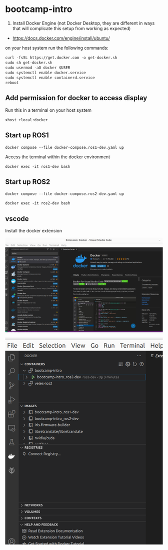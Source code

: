 # bootcamp-intro

1. Install Docker Engine (not Docker Desktop, they are different
in ways that will complicate this setup from working as 
expected)
  - https://docs.docker.com/engine/install/ubuntu/
  
on your host system run the following commands:
```
curl -fsSL https://get.docker.com -o get-docker.sh
sudo sh get-docker.sh
sudo usermod -aG docker $USER
sudo systemctl enable docker.service
sudo systemctl enable containerd.service
reboot
```

## Add permission for docker to access display

Run this in a terminal on your host system
```
xhost +local:docker
```


## Start up ROS1

```
docker compose --file docker-compose.ros1-dev.yaml up
```

Access the terminal within the docker environment


```
docker exec -it ros1-dev bash
```

## Start up ROS2

```
docker compose --file docker-compose.ros2-dev.yaml up
```

```
docker exec -it ros2-dev bash
```


## vscode

Install the docker extension 

![install docker extension](docs/images/vscode-docker-install.png "Install docker extension")


![attatch docker](docs/images/vscode-docker-attatch.png "Attach Docker")
